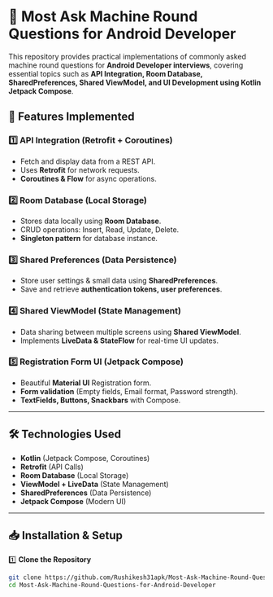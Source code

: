 # 🚀 Most Ask Machine Round Questions for Android Developer

This repository provides practical implementations of commonly asked machine round questions for **Android Developer interviews**, covering essential topics such as **API Integration, Room Database, SharedPreferences, Shared ViewModel, and UI Development using Kotlin Jetpack Compose**.

## 📌 Features Implemented

### 1️⃣ API Integration (Retrofit + Coroutines)
- Fetch and display data from a REST API.
- Uses **Retrofit** for network requests.
- **Coroutines & Flow** for async operations.

### 2️⃣ Room Database (Local Storage)
- Stores data locally using **Room Database**.
- CRUD operations: Insert, Read, Update, Delete.
- **Singleton pattern** for database instance.

### 3️⃣ Shared Preferences (Data Persistence)
- Store user settings & small data using **SharedPreferences**.
- Save and retrieve **authentication tokens, user preferences**.

### 4️⃣ Shared ViewModel (State Management)
- Data sharing between multiple screens using **Shared ViewModel**.
- Implements **LiveData & StateFlow** for real-time UI updates.

### 5️⃣ Registration Form UI (Jetpack Compose)
- Beautiful **Material UI** Registration form.
- **Form validation** (Empty fields, Email format, Password strength).
- **TextFields, Buttons, Snackbars** with Compose.

---

## 🛠️ Technologies Used
- **Kotlin** (Jetpack Compose, Coroutines)
- **Retrofit** (API Calls)
- **Room Database** (Local Storage)
- **ViewModel + LiveData** (State Management)
- **SharedPreferences** (Data Persistence)
- **Jetpack Compose** (Modern UI)

---

## 📥 Installation & Setup

1️⃣ **Clone the Repository**
```bash
git clone https://github.com/Rushikesh31apk/Most-Ask-Machine-Round-Questions-for-Android-Developer.git
cd Most-Ask-Machine-Round-Questions-for-Android-Developer
```
